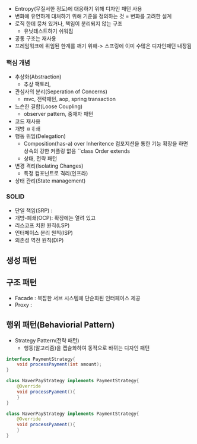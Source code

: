 - Entropy(무질서한 정도)에 대응하기 위해 디자인 패턴 사용
- 변화에 유연하게 대처하기 위해 기준을 정의하는 것 = 변화를 고려한 설계
- 로직 한데 뭉쳐 있거나, 책임이 분리되지 않는 구조
	- 유닛테스트하기 쉬워짐
- 공통 구조는 재사용
- 프레임워크에 위임된 한계를 깨기 위해-> 스프링에 이미 수많은 디자인패턴 내장됨

### 핵심 개념
- 추상화(Abstraction)
	- 추상 팩토리,
- 관심사의 분리(Seperation of Concerns)
	- mvc, 전략패턴, aop, spring transaction
- 느슨한 결합(Loose Coupling)
	- observer pattern, 중재자 패턴
- 코드 재사용
- 개방 ㅍㅖ쇄
- 행동 위임(Delegation)
	- Composition(has-a) over Inheritence 컴포지션을 통한 기능 확장을 하면 상속의 강한 커플링 없음 ``class Order extends
	- 상태, 전략 패턴
- 변경 격리(Isolating Changes)
	- 특정 컴포넌트로 격리(인프라)
- 상태 관리(State management)


### SOLID
- 단일 책임(SRP) : 
- 개방-폐쇄(OCP): 확장에는 열려 있고
- 리스코프 치환 원칙(LSP)
- 인터페이스 분리 원칙(ISP)
- 의존성 역전 원칙(DIP)

## 생성 패턴


## 구조 패턴
- Facade : 복잡한 서브 시스템에 단순화된 인터페이스 제공
- Proxy : 

## 행위 패턴(Behaviorial Pattern)
- Strategy Pattern(전략 패턴)
	- 행동(알고리즘)을 캡슐화하여 동적으로 바뀌는 디자인 패턴
``` java
interface PaymentStrategy{
	void processPayment(int amount);
}

class NaverPayStrategy implements PaymentStrategy{
	@Override
	void processPyament(){
	}
}

class NaverPayStrategy implements PaymentStrategy{
	@Override
	void processPyament(){
	}
}
```